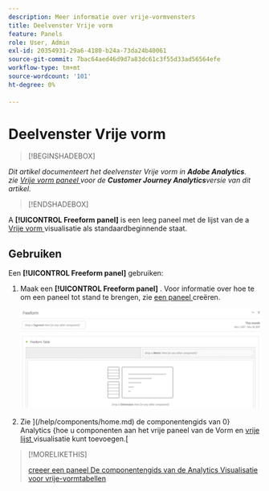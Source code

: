 ```yaml
---
description: Meer informatie over vrije-vormvensters
title: Deelvenster Vrije vorm
feature: Panels
role: User, Admin
exl-id: 20354931-29a6-4180-b24a-73da24b40061
source-git-commit: 7bac64aed46d9d7a83dc61c3f55d33ad56564efe
workflow-type: tm+mt
source-wordcount: '101'
ht-degree: 0%

---
```


# Deelvenster Vrije vorm

>[!BEGINSHADEBOX]

*Dit artikel documenteert het deelvenster Vrije vorm in **Adobe Analytics**.<br/> zie [ Vrije vorm paneel ](https://experienceleague.adobe.com/en/docs/analytics/analyze/analysis-workspace/panels/freeform-panel) voor de **Customer Journey Analytics**versie van dit artikel.*

>[!ENDSHADEBOX]


A **[!UICONTROL Freeform panel]** is een leeg paneel met de lijst van de a [ Vrije vorm ](/help/analyze/analysis-workspace/visualizations/freeform-table/freeform-table.md) visualisatie als standaardbeginnende staat.

## Gebruiken

Een **[!UICONTROL Freeform panel]** gebruiken:

1. Maak een **[!UICONTROL Freeform panel]** . Voor informatie over hoe te om een paneel tot stand te brengen, zie [ een paneel ](panels.md#create-a-panel) creëren.

   ![ het standaard deelvenster Vrije vorm dat een leeg paneel met een vrije vormlijst toont.](assets/freeform-panel.png)

1. Zie ](/help/components/home.md) de componentengids van 0} Analytics {hoe u componenten aan het vrije paneel van de Vorm en [ vrije lijst ](/help/analyze/analysis-workspace/visualizations/freeform-table/freeform-table.md) visualisatie kunt toevoegen.[


>[!MORELIKETHIS]
>
>[ creeer een paneel ](/help/analyze/analysis-workspace/c-panels/panels.md#create-a-panel)
>[De componentengids van de Analytics ](/help/components/home.md)
>[Visualisatie voor vrije-vormtabellen ](/help/analyze/analysis-workspace/visualizations/freeform-table/freeform-table.md)
>
